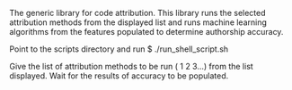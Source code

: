 The generic library for code attribution. This library runs the selected attribution methods from the displayed list and runs machine learning algorithms from the features populated to determine authorship accuracy.

Point to the scripts directory and run $ ./run_shell_script.sh

Give the list of attribution methods to be run ( 1 2 3...) from the list displayed.
Wait for the results of accuracy to be populated.
